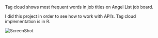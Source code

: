 Tag cloud shows most frequent words in job titles on Angel List job board.

I did this project in order to see how to work with API’s. Tag cloud implementation is in R.

![ScreenShot](https://raw.github.com/ghromis/DataProjects/master/Documents/180_Projects/DataProjects/Cloud/Rplot.png)



